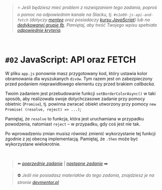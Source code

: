 > :star: *Jeśli będziesz mieć problem z rozwiązaniem tego zadania, poproś o pomoc na odpowiednim kanale na Slacku, tj. `#s1e09-js-api-and-fetch` (dotyczy [mentee](https://devmentor.pl/mentoring-javascript/) oraz posiadaczy [kursu JavaScript](https://devmentor.pl/p/javascript-for-beginners/)) lub na [dedykowanej grupie fb](https://www.facebook.com/groups/155234921740033). Pamiętaj, aby treść Twojego wpisu spełniała [odpowiednie kryteria](https://devmentor.pl/jak-prosic-o-pomoc/).*

&nbsp;

# `#02` JavaScript: API oraz FETCH

W pliku `app.js` ponownie masz przygotowany kod, który ustawia kolor obramowania dla wyszukanych `divów`. Tym razem jest on zabezpieczony przed podaniem nieprawidłowego elementu czy przed brakiem *callbacka*.

Twoim zadaniem jest przebudowanie funkcji `setBorderColorAsync()` w taki sposób, aby realizowała swoje dotychczasowe zadanie przy pomocy obietnic (`Promise`), tj. powinna zwracać obiekt utworzony przy pomocy `new Promise( (resolve, reject) => ...)`;

Pamiętaj, że `resolve` to funkcja, która jest uruchamiana w przypadku powodzenia, natomiast `reject` – w przypadku, gdy coś jest nie tak.

Po wprowadzeniu zmian musisz również zmienić wykorzystanie tej funkcji zgodnie z jej obecną implementacją. Pamiętaj, że `.then` może być wykorzystane wielokrotnie.


&nbsp;

> :arrow_left: [*poprzednie zadanie*](./../01) | [*następne zadanie*](./../03) :arrow_right:

> :no_entry: *Jeśli nie posiadasz materiałów do tego zadania, znajdziesz je na stronie [devmentor.pl](https://devmentor.pl/p/js-basics/)*
